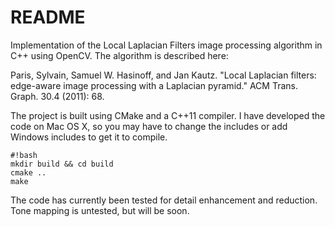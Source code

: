 # README #

Implementation of the Local Laplacian Filters image processing algorithm in C++ using OpenCV. The algorithm is described here:

Paris, Sylvain, Samuel W. Hasinoff, and Jan Kautz. "Local Laplacian filters: edge-aware image processing with a Laplacian pyramid." ACM Trans. Graph. 30.4 (2011): 68.

The project is built using CMake and a C++11 compiler. I have developed the code on Mac OS X, so you may have to change the includes or add Windows includes to get it to compile.


```
#!bash
mkdir build && cd build
cmake ..
make
```

The code has currently been tested for detail enhancement and reduction. Tone mapping is untested, but will be soon.